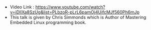 - Video Link : https://www.youtube.com/watch?v=iDllXa8SzUg&list=PLbzoR-pLrL6pamOj4UifcMJf560Ph6mJp
- This talk is given by Chris Simmonds which is Author of Mastering Embedded Linux programming book.